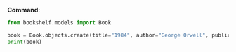 

**Command**:
```python
from bookshelf.models import Book

book = Book.objects.create(title="1984", author="George Orwell", publication_year=1949)
print(book)
